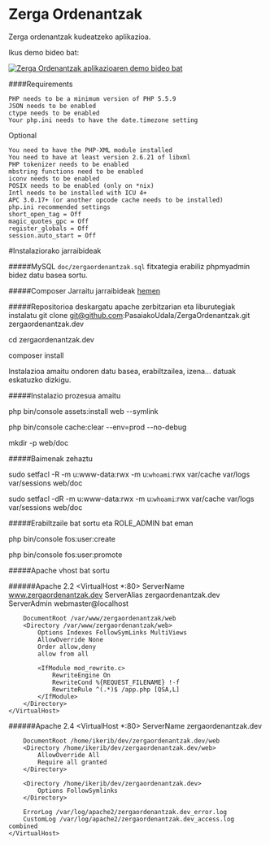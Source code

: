 Zerga Ordenantzak
========================

Zerga ordenantzak kudeatzeko aplikazioa.

Ikus demo bideo bat:

[![Zerga Ordenantzak aplikazioaren demo bideo bat](http://img.youtube.com/vi/qcIS4Z_TRFc/0.jpg)](http://www.youtube.com/watch?v=qcIS4Z_TRFc "Zerga Ordenantzak aplikazioaren demo bideo bat")


####Requirements

    PHP needs to be a minimum version of PHP 5.5.9
    JSON needs to be enabled
    ctype needs to be enabled
    Your php.ini needs to have the date.timezone setting

   Optional

    You need to have the PHP-XML module installed
    You need to have at least version 2.6.21 of libxml
    PHP tokenizer needs to be enabled
    mbstring functions need to be enabled
    iconv needs to be enabled
    POSIX needs to be enabled (only on *nix)
    Intl needs to be installed with ICU 4+
    APC 3.0.17+ (or another opcode cache needs to be installed)
    php.ini recommended settings
    short_open_tag = Off
    magic_quotes_gpc = Off
    register_globals = Off
    session.auto_start = Off


#Instalaziorako jarraibideak

#####MySQL
``doc/zergaordenantzak.sql`` fitxategia erabiliz phpmyadmin bidez datu basea sortu.

#####Composer
Jarraitu jarraibideak [hemen](https://getcomposer.org/download/)

#####Repositorioa deskargatu apache zerbitzarian eta liburutegiak instalatu
git clone git@github.com:PasaiakoUdala/ZergaOrdenantzak.git zergaordenantzak.dev

cd zergaordenantzak.dev

composer install

Instalazioa amaitu ondoren datu basea, erabiltzailea, izena... datuak eskatuzko dizkigu.

#####Instalazio prozesua amaitu

php bin/console assets:install web --symlink

php bin/console cache:clear --env=prod --no-debug

mkdir -p web/doc

#####Baimenak zehaztu

sudo setfacl -R -m u:www-data:rwx -m u:`whoami`:rwx var/cache var/logs var/sessions web/doc

sudo setfacl -dR -m u:www-data:rwx -m u:`whoami`:rwx var/cache var/logs var/sessions web/doc

#####Erabiltzaile bat sortu eta ROLE_ADMIN bat eman

php bin/console fos:user:create

php bin/console fos:user:promote

#####Apache vhost bat sortu

######Apache 2.2
    <VirtualHost *:80>
        ServerName www.zergaordenantzak.dev
        ServerAlias zergaordenantzak.dev
        ServerAdmin webmaster@localhost

        DocumentRoot /var/www/zergaordenantzak/web
        <Directory /var/www/zergaordenantzak/web>
            Options Indexes FollowSymLinks MultiViews
            AllowOverride None
            Order allow,deny
            allow from all

            <IfModule mod_rewrite.c>
                RewriteEngine On
                RewriteCond %{REQUEST_FILENAME} !-f
                RewriteRule ^(.*)$ /app.php [QSA,L]
            </IfModule>
        </Directory>
    </VirtualHost>


######Apache 2.4
    <VirtualHost *:80>
        ServerName zergaordenantzak.dev

        DocumentRoot /home/ikerib/dev/zergaordenantzak.dev/web
        <Directory /home/ikerib/dev/zergaordenantzak.dev/web>
            AllowOverride All
            Require all granted
        </Directory>

        <Directory /home/ikerib/dev/zergaordenantzak.dev>
            Options FollowSymlinks
        </Directory>

        ErrorLog /var/log/apache2/zergaordenantzak.dev_error.log
        CustomLog /var/log/apache2/zergaordenantzak.dev_access.log combined
    </VirtualHost>

